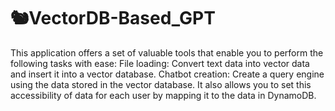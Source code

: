 # 🐿VectorDB-Based_GPT
This application offers a set of valuable tools that enable you to perform the following tasks with ease:
File loading: Convert text data into vector data and insert it into a vector database.
Chatbot creation: Create a query engine using the data stored in the vector database.
It also allows you to set this accessibility of data for each user by mapping it to the data in DynamoDB.
